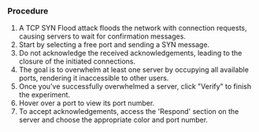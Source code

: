 ### Procedure

1. A TCP SYN Flood attack floods the network with connection requests, causing servers to wait for confirmation messages.
2. Start by selecting a free port and sending a SYN message.
3. Do not acknowledge the received acknowledgements, leading to the closure of the initiated connections.
4. The goal is to overwhelm at least one server by occupying all available ports, rendering it inaccessible to other users.
5. Once you've successfully overwhelmed a server, click "Verify" to finish the experiment.
6. Hover over a port to view its port number.
7. To accept acknowledgements, access the 'Respond' section on the server and choose the appropriate color and port number.
